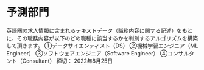 # 予測部門


英語圏の求人情報に含まれるテキストデータ（職務内容に関する記述）をもとに、その職務内容が以下のどの職種に該当するかを判別するアルゴリズムを構築して頂きます。
①データサイエンティスト（DS）
②機械学習エンジニア（ML Engineer）
③ソフトウェアエンジニア（Software Engineer）
④コンサルタント（Consultant）
締切： 2022年8月25日 
